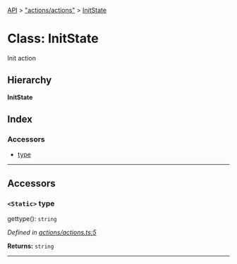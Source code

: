 [API](../README.md) > ["actions/actions"](../modules/_actions_actions_.md) > [InitState](../classes/_actions_actions_.initstate.md)

# Class: InitState

Init action

## Hierarchy

**InitState**

## Index

### Accessors

* [type](_actions_actions_.initstate.md#type)

---

## Accessors

<a id="type"></a>

### `<Static>` type

gettype(): `string`

*Defined in [actions/actions.ts:5](https://github.com/ngxs/store/blob/7d8137d/packages/store/src/actions/actions.ts#L5)*

**Returns:** `string`

___

